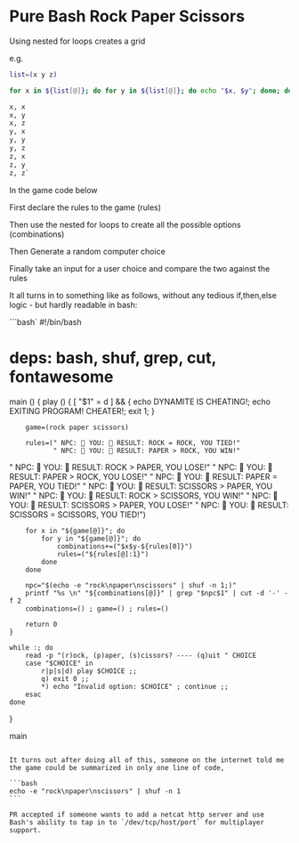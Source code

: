 # Pure Bash Rock Paper Scissors

Using nested for loops creates a grid

e.g.

```bash
list=(x y z)

for x in ${list[@]}; do for y in ${list[@]}; do echo "$x, $y"; done; done

x, x
x, y
x, z
y, x
y, y
y, z
z, x
z, y
z, z`
````

In the game code below

First declare the rules to the game (rules)

Then use the nested for loops to create all the possible options (combinations)

Then Generate a random computer choice

Finally take an input for a user choice and compare the two against the rules

It all turns in to something like as follows, without any tedious if,then,else logic - but hardly readable in bash:

```bash`
#!/bin/bash

# deps: bash, shuf, grep, cut, fontawesome

main () {
    play () {
        [ "$1" = d ] && { echo DYNAMITE IS CHEATING!; echo EXITING PROGRAM! CHEATER!; exit 1; }

        game=(rock paper scissors)

        rules=(" NPC:  YOU:  RESULT: ROCK = ROCK, YOU TIED!"
               " NPC:  YOU:  RESULT: PAPER > ROCK, YOU WIN!"
 " NPC:  YOU:  RESULT: ROCK > PAPER, YOU LOSE!"
               " NPC:  YOU:  RESULT: PAPER > ROCK, YOU LOSE!"
               " NPC:  YOU:  RESULT: PAPER = PAPER, YOU TIED!"
               " NPC:  YOU:  RESULT: SCISSORS > PAPER, YOU WIN!"
               " NPC:  YOU:  RESULT: ROCK > SCISSORS, YOU WIN!"
               " NPC:  YOU:  RESULT: SCISSORS > PAPER, YOU LOSE!"
               " NPC:  YOU:  RESULT: SCISSORS = SCISSORS, YOU TIED!")

        for x in "${game[@]}"; do
            for y in "${game[@]}"; do
                combinations+=("$x$y-${rules[0]}")
                rules=("${rules[@]:1}")
            done
        done

        npc="$(echo -e "rock\npaper\nscissors" | shuf -n 1;)"
        printf "%s \n" "${combinations[@]}" | grep "$npc$1" | cut -d '-' -f 2
        combinations=() ; game=() ; rules=()

        return 0
    }

    while :; do
        read -p "(r)ock, (p)aper, (s)cissors? ---- (q)uit " CHOICE
        case "$CHOICE" in
            r|p|s|d) play $CHOICE ;;
            q) exit 0 ;;
            *) echo "Invalid option: $CHOICE" ; continue ;;
        esac
    done
}

main
````

It turns out after doing all of this, someone on the internet told me the game could be summarized in only one line of code,

```bash
echo -e "rock\npaper\nscissors" | shuf -n 1
```

PR accepted if someone wants to add a netcat http server and use Bash's ability to tap in to `/dev/tcp/host/port` for multiplayer support.

